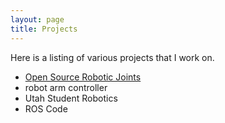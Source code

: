 ```yaml
---
layout: page
title: Projects
---
```

Here is a listing of various projects that I work on.

* [Open Source Robotic Joints](https://magicole.github.io/OSRJ)
* robot arm controller
* Utah Student Robotics
* ROS Code
